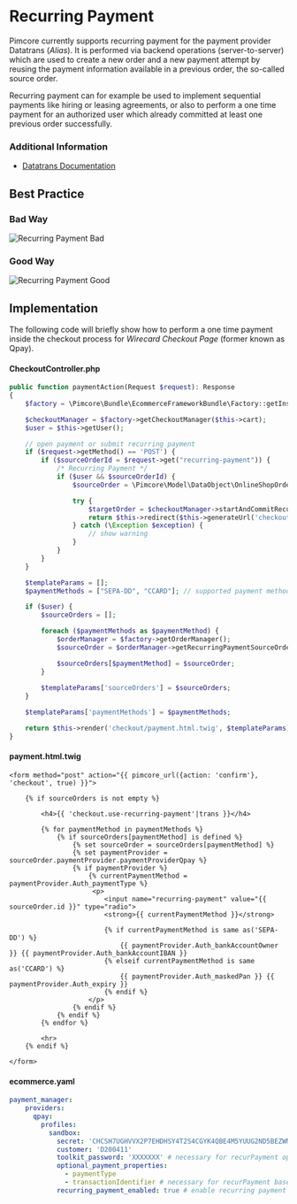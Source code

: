 # Recurring Payment
  
Pimcore currently supports recurring payment for the payment provider Datatrans (_Alias_).
It is performed via backend operations (server-to-server) which are used to create a new order and a new payment attempt by reusing the payment information available in a previous order, the so-called source order.

Recurring payment can for example be used to implement sequential payments like hiring or leasing agreements, or also to perform a one time payment for an authorized user which already committed at least one previous order successfully. 

### Additional Information
- [Datatrans Documentation](https://www.datatrans.ch/alias-tokenization/using-the-alias)

## Best Practice
### Bad Way
![Recurring Payment Bad](../img/recurring-payment-bad.png) 
### Good Way
![Recurring Payment Good](../img/recurring-payment-good.png) 

## Implementation
The following code will briefly show how to perform a one time payment inside the checkout process for _Wirecard Checkout Page_ (former known as Qpay).

#### CheckoutController.php

```php
public function paymentAction(Request $request): Response
{
    $factory = \Pimcore\Bundle\EcommerceFrameworkBundle\Factory::getInstance();

    $checkoutManager = $factory->getCheckoutManager($this->cart);
    $user = $this->getUser();

    // open payment or submit recurring payment
    if ($request->getMethod() == 'POST') {
        if ($sourceOrderId = $request->get("recurring-payment")) {
            /* Recurring Payment */
            if ($user && $sourceOrderId) {
                $sourceOrder = \Pimcore\Model\DataObject\OnlineShopOrder::getById($sourceOrderId);

                try {
                    $targetOrder = $checkoutManager->startAndCommitRecurringOrderPayment($sourceOrder, $user->getId());
                    return $this->redirect($this->generateUrl('checkout', ['action' => 'completed']));
                } catch (\Exception $exception) {
                    // show warning
                }
            }
        }
    }

    $templateParams = [];
    $paymentMethods = ["SEPA-DD", "CCARD"]; // supported payment methods

    if ($user) {
        $sourceOrders = [];

        foreach ($paymentMethods as $paymentMethod) {
            $orderManager = $factory->getOrderManager();
            $sourceOrder = $orderManager->getRecurringPaymentSourceOrder($user->getId(), $checkoutManager->getPayment(), $paymentMethod);

            $sourceOrders[$paymentMethod] = $sourceOrder;
        }
        
        $templateParams['sourceOrders'] = $sourceOrders;
    }

    $templateParams['paymentMethods'] = $paymentMethods;

    return $this->render('checkout/payment.html.twig', $templateParams);
}
```

#### payment.html.twig

```twig
<form method="post" action="{{ pimcore_url({action: 'confirm'}, 'checkout', true) }}">

    {% if sourceOrders is not empty %}

        <h4>{{ 'checkout.use-recurring-payment'|trans }}</h4>

        {% for paymentMethod in paymentMethods %}
            {% if sourceOrders[paymentMethod] is defined %}
                {% set sourceOrder = sourceOrders[paymentMethod] %}
                {% set paymentProvider = sourceOrder.paymentProvider.paymentProviderQpay %}
                {% if paymentProvider %}
                    {% currentPaymentMethod = paymentProvider.Auth_paymentType %}
                     <p>
                        <input name="recurring-payment" value="{{ sourceOrder.id }}" type="radio">
                        <strong>{{ currentPaymentMethod }}</strong>
                        
                        {% if currentPaymentMethod is same as('SEPA-DD') %}
                            {{ paymentProvider.Auth_bankAccountOwner }} {{ paymentProvider.Auth_bankAccountIBAN }}
                        {% elseif currentPaymentMethod is same as('CCARD') %} 
                            {{ paymentProvider.Auth_maskedPan }} {{ paymentProvider.Auth_expiry }}
                        {% endif %}
                    </p>
                {% endif %}
            {% endif %}
        {% endfor %} 
        
        <hr>
    {% endif %}

</form>
```

#### ecommerce.yaml

```yaml
payment_manager:
    providers:
      qpay:
        profiles:
          sandbox:
            secret: 'CHCSH7UGHVVX2P7EHDHSY4T2S4CGYK4QBE4M5YUUG2ND5BEZWNRZW5EJYVJQ'
            customer: 'D200411'
            toolkit_password: 'XXXXXXX' # necessary for recurPayment operation
            optional_payment_properties:
              - paymentType
              - transactionIdentifier # necessary for recurPayment based on SEPA DIRECT DEBIT
            recurring_payment_enabled: true # enable recurring payment
```
